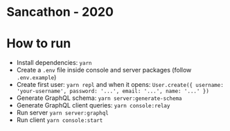 
# Sancathon - 2020

# How to run
- Install dependencies: `yarn`
- Create a `.env` file inside console and server packages (follow `.env.example`)
- Create first user: `yarn repl` and when it opens: `User.create({ username: 'your-username', password: '...', email: '...', name: '...' })`
- Generate GraphQL schema: `yarn server:generate-schema` 
- Generate GraphQL client queries: `yarn console:relay` 
- Run server `yarn server:graphql`
- Run client `yarn console:start`
